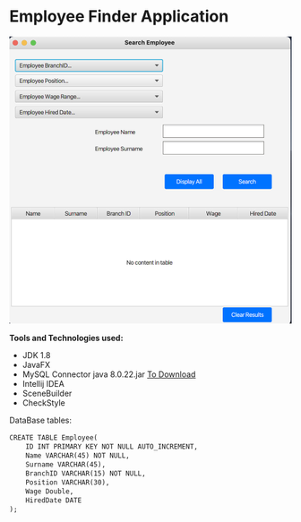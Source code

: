# Employee Finder Application

![alt text](https://github.com/ahmetduser/EmployeeFinderApplication/blob/master/ApplicationImage.png)


**Tools and Technologies used:**

- JDK 1.8
- JavaFX
- MySQL Connector java 8.0.22.jar [To Download](https://dev.mysql.com/downloads/connector/j/)
- Intellij IDEA
- SceneBuilder
- CheckStyle

DataBase tables:

```
CREATE TABLE Employee(
    ID INT PRIMARY KEY NOT NULL AUTO_INCREMENT,
    Name VARCHAR(45) NOT NULL,
    Surname VARCHAR(45),
    BranchID VARCHAR(15) NOT NULL,
    Position VARCHAR(30),
    Wage Double,
    HiredDate DATE
);
```
